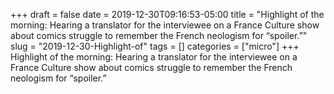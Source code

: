 +++draft = falsedate = 2019-12-30T09:16:53-05:00title = "Highlight of the morning: Hearing a translator for the interviewee on a France Culture show about comics struggle to remember the French neologism for “spoiler.”"slug = "2019-12-30-Highlight-of"tags = []categories = ["micro"]+++Highlight of the morning: Hearing a translator for the interviewee on a France Culture show about comics struggle to remember the French neologism for “spoiler.”